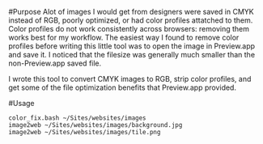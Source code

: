 #Purpose
Alot of images I would get from designers were saved in CMYK instead of RGB, poorly optimized, or had color profiles attatched to them. Color profiles do not work consistently across browsers: removing them works best for my workflow. The easiest way I found to remove color profiles before writing this little tool was to open the image in Preview.app and save it. I noticed that the filesize was generally much smaller than the non-Preview.app saved file.

I wrote this tool to convert CMYK images to RGB, strip color profiles, and get some of the file optimization benefits that Preview.app provided.

#Usage

	color_fix.bash ~/Sites/websites/images
	image2web ~/Sites/websites/images/background.jpg
	image2web ~/Sites/websites/images/tile.png
